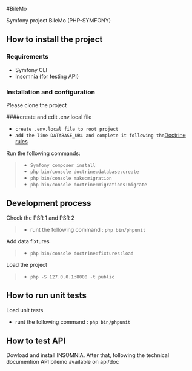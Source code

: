 #BileMo

Symfony project BileMo (PHP-SYMFONY)

## How to install the project

### Requirements

- Symfony CLI
- Insomnia (for testing API)

### Installation and configuration

Please clone the project

####create and edit .env.local file

- `create .env.local file to root project`
- `add the line DATABASE_URL and complete it following the`[Doctrine rules](https://symfony.com/doc/current/doctrine.html)

Run the following commands:

>- `Symfony composer install`
>- `php bin/console doctrine:database:create`
>- `php bin/console make:migration`
>- `php bin/console doctrine:migrations:migrate`

## Development process

Check the PSR 1 and PSR 2
>- runt the following command : `php bin/phpunit`

Add data fixtures
>- `php bin/console doctrine:fixtures:load`

Load the project
>- `php -S 127.0.0.1:8000 -t public`

## How to run unit tests

Load unit tests
- runt the following command : `php bin/phpunit`

## How to test API

Dowload and install INSOMNIA. After that, following the technical documention API bilemo available on api/doc
